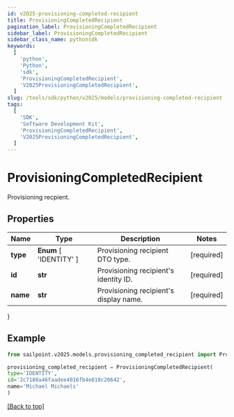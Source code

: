 ```yaml
---
id: v2025-provisioning-completed-recipient
title: ProvisioningCompletedRecipient
pagination_label: ProvisioningCompletedRecipient
sidebar_label: ProvisioningCompletedRecipient
sidebar_class_name: pythonsdk
keywords:
  [
    'python',
    'Python',
    'sdk',
    'ProvisioningCompletedRecipient',
    'V2025ProvisioningCompletedRecipient',
  ]
slug: /tools/sdk/python/v2025/models/provisioning-completed-recipient
tags:
  [
    'SDK',
    'Software Development Kit',
    'ProvisioningCompletedRecipient',
    'V2025ProvisioningCompletedRecipient',
  ]
---
```


# ProvisioningCompletedRecipient

Provisioning recpient.

## Properties

| Name | Type | Description | Notes |
| --- | --- | --- | --- |
| **type** | **Enum** [ 'IDENTITY' ] | Provisioning recipient DTO type. | [required] |
| **id** | **str** | Provisioning recipient's identity ID. | [required] |
| **name** | **str** | Provisioning recipient's display name. | [required] |

}

## Example

```python
from sailpoint.v2025.models.provisioning_completed_recipient import ProvisioningCompletedRecipient

provisioning_completed_recipient = ProvisioningCompletedRecipient(
type='IDENTITY',
id='2c7180a46faadee4016fb4e018c20642',
name='Michael Michaels'
)

```

[[Back to top]](#)
